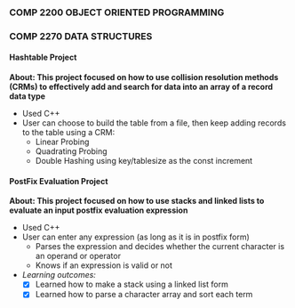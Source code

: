 ### COMP 2200 OBJECT ORIENTED PROGRAMMING

    
  
### COMP 2270 DATA STRUCTURES
#### Hashtable Project 
**About: This project focused on how to use collision resolution methods (CRMs) to effectively add and search for data into an array of a record data type**
  - Used C++
  - User can choose to build the table from a file, then keep adding records to the table using a CRM:
    - Linear Probing
    - Quadrating Probing
    - Double Hashing using key/tablesize as the const increment

#### PostFix Evaluation Project
**About: This project focused on how to use stacks and linked lists to evaluate an input postfix evaluation expression**
  - Used C++
  - User can enter any expression (as long as it is in postfix form)
    - Parses the expression and decides whether the current character is an operand or operator
    - Knows if an expression is valid or not
  - *Learning outcomes:*
    - [x] Learned how to make a stack using a linked list form
    - [x] Learned how to parse a character array and sort each term
